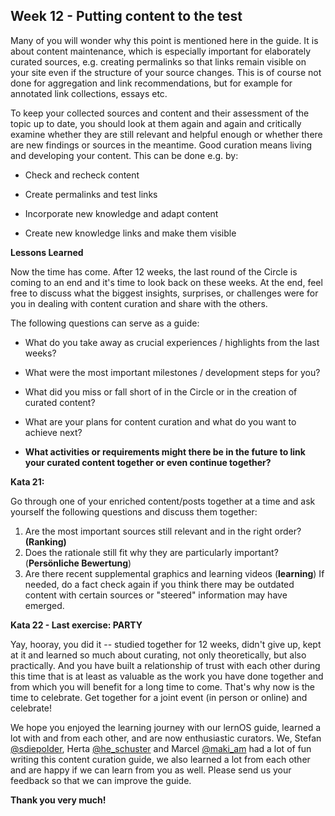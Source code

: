 ## Week 12 - Putting content to the test

Many of you will wonder why this point is mentioned here in the guide. It is about content maintenance, which is especially important for elaborately curated sources, e.g. creating permalinks so that links remain visible on your site even if the structure of your source changes. This is of course not done for aggregation and link recommendations, but for example for annotated link collections, essays etc.

To keep your collected sources and content and their assessment of the topic up to date, you should look at them again and again and critically examine whether they are still relevant and helpful enough or whether there are new findings or sources in the meantime. Good curation means living and developing your content. This can be done e.g. by:

- Check and recheck content

- Create permalinks and test links

- Incorporate new knowledge and adapt content

- Create new knowledge links and make them visible

**Lessons Learned**

Now the time has come. After 12 weeks, the last round of the Circle is coming to an end and it's time to look back on these weeks. At the end, feel free to discuss what the biggest insights, surprises, or challenges were for you in dealing with content curation and share with the others.

The following questions can serve as a guide:

- What do you take away as crucial experiences / highlights from the last weeks?

- What were the most important milestones / development steps for you?

- What did you miss or fall short of in the Circle or in the creation of curated content?

- What are your plans for content curation and what do you want to achieve next?

- **What activities or requirements might there be in the future to link your curated content together or even continue together?**

**Kata 21:**

Go through one of your enriched content/posts together at a time and ask yourself the following questions and discuss them together:

1. Are the most important sources still relevant and in the right order? **(Ranking)**
2. Does the rationale still fit why they are particularly important? (**Persönliche Bewertung**)
3. Are there recent supplemental graphics and learning videos (**learning**) If needed, do a fact check again if you think there may be outdated content with certain sources or "steered" information may have emerged.
    

**Kata 22 - Last exercise: PARTY**

Yay, hooray, you did it -- studied together for 12 weeks, didn't give up, kept at it and learned so much about curating, not only theoretically, but also practically. And you have built a relationship of trust with each other during this time that is at least as valuable as the work you have done together and from which you will benefit for a long time to come. That's why now is the time to celebrate. Get together for a joint event (in person or online) and celebrate!  

We hope you enjoyed the learning journey with our lernOS guide, learned a lot with and from each other, and are now enthusiastic curators. We, Stefan [@sdiepolder](https://twitter.com/sdiepolder), Herta [@he_schuster](https://twitter.com/he_schuster) and Marcel [@maki_am](https://twitter.com/maki_amw) had a lot of fun writing this content curation guide, we also learned a lot from each other and are happy if we can learn from you as well. Please send us your feedback so that we can improve the guide.

**Thank you very much!**
